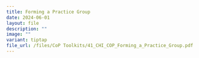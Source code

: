 ```yaml
---
title: Forming a Practice Group
date: 2024-06-01
layout: file
description: ""
image: ""
variant: tiptap
file_url: /files/CoP Toolkits/41_CHI_COP_Forming_a_Practice_Group.pdf
---
```

